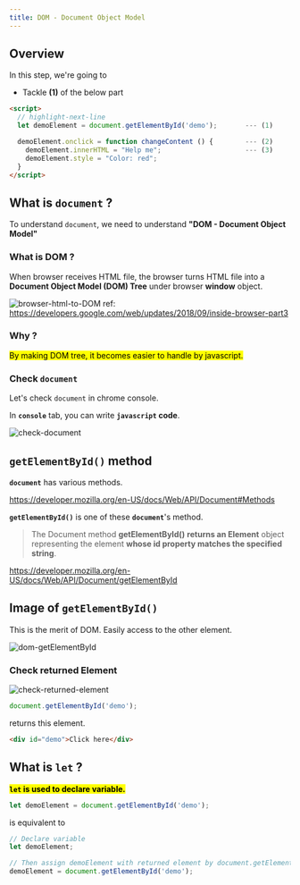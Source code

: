 ```yaml
---
title: DOM - Document Object Model
---
```


## Overview

In this step, we're going to
- Tackle **(1)** of the below part

```html title="test4.html"
<script>
  // highlight-next-line
  let demoElement = document.getElementById('demo');       --- (1)

  demoElement.onclick = function changeContent () {        --- (2)
    demoElement.innerHTML = "Help me";                     --- (3)
    demoElement.style = "Color: red";
  }
</script>
```


## What is `document` ?

To understand `document`, we need to understand **"DOM - Document Object Model"**


### What is DOM ?
When browser receives HTML file, the browser turns HTML file into a **Document Object Model (DOM) Tree** under browser **window** object.

![browser-html-to-DOM](../../img/2020-05-02-01-53-13.png)
ref: https://developers.google.com/web/updates/2018/09/inside-browser-part3

### Why ?
<mark>By making DOM tree, it becomes easier to handle by javascript.</mark>


### Check `document`
Let's check `document` in chrome console.

In **`console`** tab, you can write **`javascript` code**.

![check-document](../../img/20200501_053737.gif)


## `getElementById()` method

**`document`** has various methods.

https://developer.mozilla.org/en-US/docs/Web/API/Document#Methods

**`getElementById()`** is one of these **`document`**'s method.

> The Document method **getElementById()** **returns an Element** object representing the element **whose id property matches the specified string**. 

https://developer.mozilla.org/en-US/docs/Web/API/Document/getElementById

## Image of `getElementById()`
This is the merit of DOM. Easily access to the other element.

![dom-getElementById](../../img/2020-05-02-02-39-08.png)

### Check returned Element

![check-returned-element](../../img/20200501_054401.gif)

```js
document.getElementById('demo');
```

returns this element.

```html
<div id="demo">Click here</div>
```

## What is `let` ?
**<mark>`let` is used to declare variable.</mark>**

```js
let demoElement = document.getElementById('demo');
```

is equivalent to


```js
// Declare variable
let demoElement;

// Then assign demoElement with returned element by document.getElementById('demo');
demoElement = document.getElementById('demo');
```